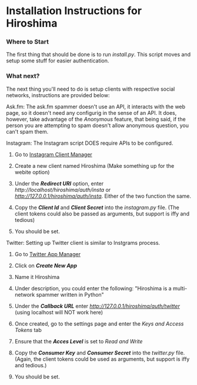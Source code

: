 # Installation Instructions for Hiroshima 

### Where to Start
The first thing that should be done is to run *install.py*. This script moves and setup some stuff for easier authentication.

### What next?
The next thing you'll need to do is setup clients with respective social networks, instructions are provided below:

Ask.fm: The ask.fm spammer doesn't use an API, it interacts with the web page, so it doesn't need any configurig in the sense of an API. It does, however, take advantage of the *Anonymous* feature, that being said, if the person you are attempting to spam doesn't allow anonymous question, you can't spam them.

Instagram: The Instagram script DOES require APIs to be configured.

1. Go to [Instagram Client Manager](https://instagram.com/developer/clients/manage/)

2. Create a new client named Hiroshima (Make something up for the webite option)

3. Under the __*Redirect URI*__ option, enter *http://localhost/hiroshima/auth/insta* or *http://127.0.0.1/hiroshima/auth/insta*. Either of the two function the same.

4. Copy the __*Client Id*__ and __*Client Secret*__ into the *instagram.py* file. (The client tokens could also be passed as arguments, but support is iffy and tedious)

5. You should be set. 

Twitter: Setting up Twitter client is similar to Instgrams process.

1. Go to [Twitter App Manager](https://apps.twitter.com/)

2. Click on __*Create New App*__

3. Name it Hiroshima

4. Under description, you could enter the following: "Hiroshima is a multi-network spammer written in Python"

5. Under the __*Callback URL*__ enter *http://127.0.0.1/hiroshima/auth/twitter* (using localhost will NOT work here)

6. Once created, go to the settings page and enter the *Keys and Access Tokens* tab

7. Ensure that the __*Acces Level*__ is set to *Read and Write*

8. Copy the __*Consumer Key*__ and __*Consumer Secret*__ into the *twitter.py* file. (Again, the client tokens could be used as arguments, but support is iffy and tedious.)

9. You should be set.
